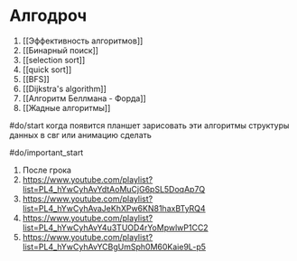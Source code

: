 # Алгодроч
1. [[Эффективность алгоритмов]]
2. [[Бинарный поиск]]
3. [[selection sort]]
4. [[quick sort]]
5. [[BFS]]
6. [[Dijkstra's algorithm]]
7. [[Алгоритм Беллмана - Форда]]
8. [[Жадные алгоритмы]]

#do/start когда появится планшет зарисовать эти алгоритмы структуры данных в свг или анимацию сделать

#do/important_start  
1. После грока
2. https://www.youtube.com/playlist?list=PL4_hYwCyhAvYdtAoMuCjG6pSL5DoqAp7Q
3. https://www.youtube.com/playlist?list=PL4_hYwCyhAvaJeKhXPw6KN81haxBTyRQ4
4. https://www.youtube.com/playlist?list=PL4_hYwCyhAvY4u3TUOD4rYoMpwlwP1CC2
5. https://www.youtube.com/playlist?list=PL4_hYwCyhAvYCBgUmSph0M60Kaie9L-p5